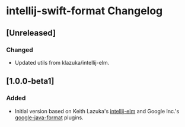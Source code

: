 # intellij-swift-format Changelog

## [Unreleased]

### Changed

- Updated utils from klazuka/intellij-elm.

## [1.0.0-beta1]

### Added

- Initial version based on Keith Lazuka's [intellij-elm](https://github.com/klazuka/intellij-elm) and Google
  Inc.'s [google-java-format](https://github.com/google/google-java-format) plugins.

